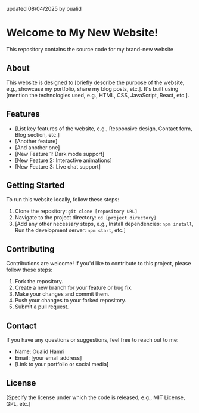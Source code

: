 updated 08/04/2025 by oualid
# Welcome to My New Website!

This repository contains the source code for my brand-new website

## About

This website is designed to [briefly describe the purpose of the website, e.g., showcase my portfolio, share my blog posts, etc.]. It's built using [mention the technologies used, e.g., HTML, CSS, JavaScript, React, etc.].

## Features

*   [List key features of the website, e.g., Responsive design, Contact form, Blog section, etc.]
*   [Another feature]
*   [And another one]
*   [New Feature 1: Dark mode support]
*   [New Feature 2: Interactive animations]
*   [New Feature 3: Live chat support]

## Getting Started

To run this website locally, follow these steps:

1.  Clone the repository: `git clone [repository URL]`
2.  Navigate to the project directory: `cd [project directory]`
3.  [Add any other necessary steps, e.g., Install dependencies: `npm install`, Run the development server: `npm start`, etc.]

## Contributing

Contributions are welcome! If you'd like to contribute to this project, please follow these steps:

1.  Fork the repository.
2.  Create a new branch for your feature or bug fix.
3.  Make your changes and commit them.
4.  Push your changes to your forked repository.
5.  Submit a pull request.

## Contact

If you have any questions or suggestions, feel free to reach out to me:

*   Name: Oualid Hamri
*   Email: [your email address]
*   [Link to your portfolio or social media]

## License

[Specify the license under which the code is released, e.g., MIT License, GPL, etc.]
